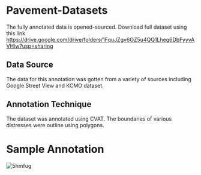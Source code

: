 # Pavement-Datasets
The fully annotated data is opened-sourced. Download full dataset using this link https://drive.google.com/drive/folders/1FquJZgv6OZ5u4QQ1Lheg6DbFyyvAVHlw?usp=sharing

## Data Source
The data for this annotation was gotten from a variety of sources including
Google Street View and KCMO dataset. 
## Annotation Technique
The dataset was annotated using CVAT. The boundaries of various distresses 
were outline using polygons. 
# Sample Annotation
![5hmfug](https://user-images.githubusercontent.com/58794892/126935694-8c00b658-f486-461c-82b8-ab78cf5e320b.gif)
